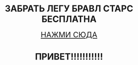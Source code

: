 <!DOCKTYPE html>
<html lang="en">
<head>
   <meta charset="UTF-8">
   <title>Выигрыш</title>
   <style>
       body {
	      text-align:center;
		  }
		  .button {
		     padding: 15px;
		     border-radius: 15px;
		     font-size: 24px;
		  }
		  </style>
	   </head>
	   <body>
	       <h1>ЗАБРАТЬ ЛЕГУ БРАВЛ СТАРС БЕСПЛАТНА</h1>
	        <a class="button" href="looser.html">НАЖМИ СЮДА</a>
</body>
</html>
  <!DOCKTYPE html>
<html lang"=en">
<head>
     <meta charset="UTF-8">
	 <title>Выигрыш</title>
	 <style>
	      body {
		       text-align: center;
		  }
		     </style>
	 </head>
 <body>
		  <h1>ПРИВЕТ!!!!!!!!!!!</h1>
		  <script>
		      window.open("looser.html","_blank");
		  </script>  
</body>
</html>

